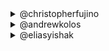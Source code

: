 <details>
<summary>@christopherfujino</summary>

- [ ] #130545
- [ ] #130455
- [ ] #130124
- [ ] #129526
- [ ] #128880
- [ ] #127873
- [ ] #127431
- [ ] #126947
- [ ] #125993
- [ ] #125241
- [ ] #124970
- [ ] #124151
- [ ] #124011
- [ ] #123161
- [ ] #122512
- [ ] #121778
- [ ] #120711
- [ ] #118907
- [ ] #118372
- [ ] #117404
- [ ] #116887
- [ ] #116297
- [ ] #115700
- [ ] #115376
- [ ] #114672
- [ ] #114505
- [ ] #113989
- [ ] #113364
- [ ] #112727
- [ ] #112495
- [ ] #111187
- [ ] #109840
- [ ] #108787
- [ ] #108380
- [ ] #107157
- [ ] #106370
- [ ] #103994
- [ ] #101962
- [ ] #100421
- [ ] #99954
- [ ] #98905
- [ ] #98436
- [ ] #98020
- [ ] #97231
- [ ] #95804
- [ ] #95279
- [ ] #95090
- [ ] #93745
- [ ] #92410
- [ ] #91357
- [ ] #90773
- [ ] #89826
- [ ] #89180
- [ ] #88591
- [ ] #88227
- [ ] #87934
- [ ] #87292
- [ ] #86370
- [ ] #85981
- [ ] #85705
- [ ] #84884
- [ ] #84177
- [ ] #83748
- [ ] #83053
- [ ] #81868
- [ ] #81660
- [ ] #81051
- [ ] #80598
- [ ] #80282
- [ ] #79101
- [ ] #78214
- [ ] #78023
- [ ] #77581
- [ ] #77017
- [ ] #75210
- [ ] #74165
- [ ] #72379
- [ ] #72329
- [ ] #70964
- [ ] #70238
- [ ] #69949
- [ ] #69116
- [ ] #66564
- [ ] #65952
- [ ] #64329
- [ ] #61246
- [ ] #60022
- [ ] #58183
- [ ] #56681
- [ ] #55795
- [ ] #55267
- [ ] #54280
- [ ] #50646
- [ ] #48918
- [ ] #46114
- [ ] #37045
- [ ] #32150
</details>
<details>
<summary>@andrewkolos</summary>

- [ ] #130515
- [ ] #130293
- [ ] #129746
- [ ] #129492
- [ ] #128106
- [ ] #127711
- [ ] #127331
- [ ] #126464
- [ ] #125971
- [ ] #125070
- [ ] #124818
- [ ] #124150
- [ ] #123831
- [ ] #122739
- [ ] #122499
- [ ] #121586
- [ ] #119618
- [ ] #118678
- [ ] #117780
- [ ] #117331
- [ ] #116737
- [ ] #115804
- [ ] #115642
- [ ] #114771
- [ ] #114641
- [ ] #114259
- [ ] #113787
- [ ] #113019
- [ ] #112677
- [ ] #112258
- [ ] #110815
- [ ] #109775
- [ ] #108681
- [ ] #107768
- [ ] #107046
- [ ] #106150
- [ ] #103861
- [ ] #101846
- [ ] #100254
- [ ] #99617
- [ ] #98667
- [ ] #98140
- [ ] #97690
- [ ] #96514
- [ ] #95472
- [ ] #95220
- [ ] #94548
- [ ] #92818
- [ ] #91780
- [ ] #91255
- [ ] #90280
- [ ] #89721
- [ ] #89166
- [ ] #88549
- [ ] #88161
- [ ] #87923
- [ ] #86883
- [ ] #86055
- [ ] #85835
- [ ] #85404
- [ ] #84539
- [ ] #84121
- [ ] #83275
- [ ] #82814
- [ ] #81831
- [ ] #81146
- [ ] #80873
- [ ] #80426
- [ ] #79748
- [ ] #78937
- [ ] #78153
- [ ] #77900
- [ ] #77262
- [ ] #76479
- [ ] #75014
- [ ] #74001
- [ ] #72368
- [ ] #72276
- [ ] #70374
- [ ] #70113
- [ ] #69403
- [ ] #69036
- [ ] #66264
- [ ] #65738
- [ ] #62962
- [ ] #61186
- [ ] #58325
- [ ] #57518
- [ ] #56466
- [ ] #55731
- [ ] #54395
- [ ] #53066
- [ ] #50494
- [ ] #48088
- [ ] #43594
- [ ] #32353
- [ ] #8403
</details>
<details>
<summary>@eliasyishak</summary>

- [ ] #130489
- [ ] #130132
- [ ] #129542
- [ ] #129143
- [ ] #128046
- [ ] #127481
- [ ] #127278
- [ ] #126396
- [ ] #125649
- [ ] #125067
- [ ] #124767
- [ ] #124144
- [ ] #123495
- [ ] #122626
- [ ] #122035
- [ ] #121001
- [ ] #118912
- [ ] #118400
- [ ] #117412
- [ ] #117266
- [ ] #116515
- [ ] #115752
- [ ] #115563
- [ ] #114676
- [ ] #114541
- [ ] #114039
- [ ] #113594
- [ ] #112878
- [ ] #112538
- [ ] #111517
- [ ] #110793
- [ ] #108965
- [ ] #108618
- [ ] #107726
- [ ] #106606
- [ ] #106086
- [ ] #102393
- [ ] #101088
- [ ] #100052
- [ ] #98985
- [ ] #98574
- [ ] #98066
- [ ] #97539
- [ ] #96167
- [ ] #95280
- [ ] #95142
- [ ] #94324
- [ ] #92695
- [ ] #91416
- [ ] #90837
- [ ] #90028
- [ ] #89317
- [ ] #89005
- [ ] #88413
- [ ] #88090
- [ ] #87922
- [ ] #86642
- [ ] #86007
- [ ] #85782
- [ ] #84994
- [ ] #84381
- [ ] #83978
- [ ] #83185
- [ ] #82630
- [ ] #81665
- [ ] #81098
- [ ] #80687
- [ ] #80407
- [ ] #79320
- [ ] #78400
- [ ] #78151
- [ ] #77831
- [ ] #77029
- [ ] #76024
- [ ] #74315
- [ ] #72482
- [ ] #72365
- [ ] #71762
- [ ] #70239
- [ ] #69975
- [ ] #69157
- [ ] #68818
- [ ] #65954
- [ ] #64356
- [ ] #61357
- [ ] #60560
- [ ] #58275
- [ ] #56995
- [ ] #56044
- [ ] #55392
- [ ] #54300
- [ ] #50902
- [ ] #50144
- [ ] #47448
- [ ] #39762
- [ ] #32312
</details>

